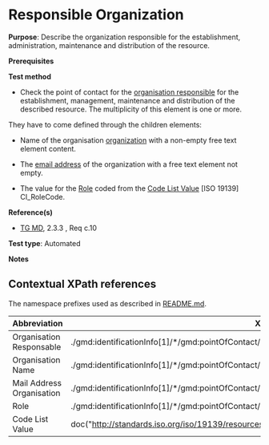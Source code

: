 # Responsible Organization


**Purpose**: Describe the organization responsible for the establishment, administration, maintenance and distribution of the resource.

**Prerequisites**

**Test method**

* Check the point of contact for the [organisation responsible](#organisationResponsable) for the establishment, management, maintenance and distribution of the described resource.
The multiplicity of this element is one or more.

They have to come defined through the children elements:

* Name of the organisation [organization](#organisationName) with a non-empty free text element content.

* The [email address](#mailAddress) of the organization with a free text element not empty.

* The value for the [Role](#role) coded from the [Code List Value](#codeListValue) [ISO 19139] CI_RoleCode.

**Reference(s)**	 

* [TG MD](http://inspire.ec.europa.eu/id/ats/metadata/2.0/common/README#ref_TG_MD), 2.3.3 , Req c.10


**Test type**: Automated

**Notes**


## Contextual XPath references

The namespace prefixes used as described in [README.md](http://inspire.ec.europa.eu/id/ats/metadata/2.0/common/README#namespaces).

Abbreviation                                   |  XPath expression (relative to gmd:MD_Metadata)
-----------------------------------------------| -------------------------------------------------------------------------
<a name="organisationResponsable"></a> Organisation Responsable  | ./gmd:identificationInfo[1]/\*/gmd:pointOfContact/gmd:CI_ResponsibleParty[1]/gmd:CI_ResponsibleParty[1]
<a name="organisationName"></a> Organisation Name  | ./gmd:identificationInfo[1]/\*/gmd:pointOfContact/gmd:CI_ResponsibleParty[1]/gmd:organisationName/text()
<a name="mailAddress"></a> Mail Address Organisation | ./gmd:identificationInfo[1]/\*/gmd:pointOfContact/gmd:CI_ResponsibleParty[1]/gmd:contactInfo/\*/gmd:address/\*/gmd:electronicMailAddress/text()
<a name="role"></a> Role  | ./gmd:identificationInfo[1]/\*/gmd:pointOfContact/gmd:CI_ResponsibleParty[1]/gmd:role/gmd:CI_RoleCode/@codeListValue
<a name="codeListValue"></a> Code List Value | doc("http://standards.iso.org/iso/19139/resources/gmxCodelists.xml")//gmx:CodeListDictionary[@gml:id='CI_RoleCode']//gml:identifier/text()

